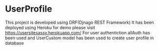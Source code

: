 # UserProfile
This project is developed using DRF(Djnago REST Framework) 
It has been deployed using Heroku for demo please visit https://usersitesassy.herokuapp.com/
For user authentiction allAuth has been used and UserCustom model has been used to create user profile in database 
